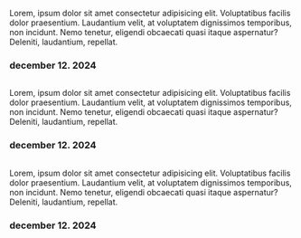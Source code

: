 <div class="reviews"> 
            <div class="reviews_container"> 
                <a href=""> <img src="https://img.icons8.com/external-those-icons-lineal-color-those-icons/100/external-arrows-arrows-those-icons-lineal-color-those-icons-1.png" alt=""> </a>
                <div class="rev-slider">
                    <a href="" class="prev">   
                    </a> 
                    <div class="rev-card" id="slide1"> 
                        <div class="rev_quote"> 
                            <img src="https://i.pinimg.com/originals/93/56/c9/9356c99cefa0d0da3a8696566b7d0c4c.jpg" alt=""> 
                        </div> 
                        <p class="rev_description">Lorem, ipsum dolor sit amet consectetur adipisicing elit. Voluptatibus facilis dolor praesentium. Laudantium velit, at voluptatem dignissimos temporibus, non incidunt. Nemo tenetur, eligendi obcaecati quasi itaque aspernatur? Deleniti, laudantium, repellat.</p> 
                        <h3 class="rev_date">december 12. 2024</h3> 
                    </div> 
                    <div class="rev-card" id="slide2"> 
                        <div class="rev_quote"> 
                            <img src="https://i.pinimg.com/originals/93/56/c9/9356c99cefa0d0da3a8696566b7d0c4c.jpg" alt=""> 
                        </div> 
                        <p class="rev_description">Lorem, ipsum dolor sit amet consectetur adipisicing elit. Voluptatibus facilis dolor praesentium. Laudantium velit, at voluptatem dignissimos temporibus, non incidunt. Nemo tenetur, eligendi obcaecati quasi itaque aspernatur? Deleniti, laudantium, repellat.</p> 
                        <h3 class="rev_date">december 12. 2024</h3> 
                    </div> 
                    <div class="rev-card" id="slide3"> 
                        <div class="rev_quote"> 
                            <img src="https://i.pinimg.com/originals/93/56/c9/9356c99cefa0d0da3a8696566b7d0c4c.jpg" alt=""> 
                        </div> 
                        <p class="rev_description">Lorem, ipsum dolor sit amet consectetur adipisicing elit. Voluptatibus facilis dolor praesentium. Laudantium velit, at voluptatem dignissimos temporibus, non incidunt. Nemo tenetur, eligendi obcaecati quasi itaque aspernatur? Deleniti, laudantium, repellat.</p> 
                        <h3 class="rev_date">december 12. 2024</h3> 
                    </div> 
                    <a href="" class="next"> 
                    </a> 
                </div> 
                <a href=""><img src="https://img.icons8.com/external-those-icons-lineal-color-those-icons/100/external-arrows-arrows-those-icons-lineal-color-those-icons.png" alt=""> </a>
            </div> 
        </div>